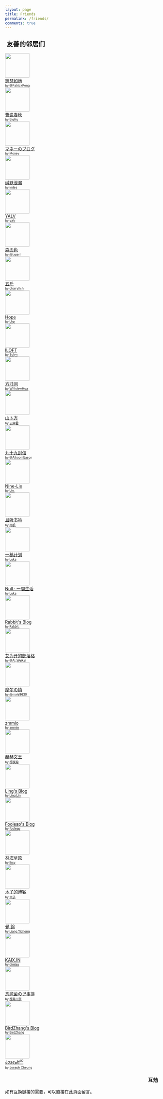 ```yaml
---
layout: page
title: Friends
permalink: /friends/
comments: true
---
```


##  友善的邻居们

<div class="userItems">
            <div class="userItem">
            <div class="userItem--inner">
            <div class="userItem-content">
            <a class="link link--primary" href="https://www.pengqiqi.com/" target="_blank"><img height="80" width="80" src="https://secure.gravatar.com/avatar/f27d7a1f38bb902f3b0e872b73767ecd?s=420"></a>
            <div class="userItem-name">
            <a class="link link--primary" href="https://peng.hsieh.cn/" target="_blank" style="float: left;width: 100%;">錦瑟如灺</a>
            <span style="font-size: 10px;">by @PatrickPeng</span>
            </div>
            </div>
            </div>
            </div>
            <div class="userItem">
            <div class="userItem--inner">
            <div class="userItem-content">
            <a class="link link--primary" href="https://chunqiu.bighu.cn" target="_blank"><img height="80" width="80" src="https://blog.dylanwu.space/assets/friends/9136.jpg"></a>
            <div class="userItem-name">
            <a class="link link--primary" href="https://chunqiu.bighu.cn" target="_blank" style="float: left;width: 100%;">曹说春秋</a>
            <span style="font-size: 10px;">by </span>
            <a style="font-size: 10px;" href="https://www.zhihu.com/people/cao-da-hu-zi-87/" target="_blank">BigHu</a>
            </div>
            </div>
            </div>
            </div>
            <div class="userItem">
            <div class="userItem--inner">
            <div class="userItem-content">
            <a class="link link--primary" href="https://orewa.money" target="_blank"><img height="80" width="80" src="https://blog.dylanwu.space/assets/friends/9135.png"></a>
            <div class="userItem-name">
            <a class="link link--primary" href="https://orewa.money" target="_blank" style="float: left;width: 100%;">マネーのブログ</a>
            <span style="font-size: 10px;">by </span>
            <a style="font-size: 10px;" href="#" target="_blank">Money</a>
            </div>
            </div>
            </div>
            </div>
            <div class="userItem">
            <div class="userItem--inner">
            <div class="userItem-content">
            <a class="link link--primary" href="https://hesay.me" target="_blank"><img height="80" width="80" src="https://resource.indes.now.sh/images/indes.jpg"></a>
            <div class="userItem-name">
            <a class="link link--primary" href="https://hesay.me" target="_blank" style="float: left;width: 100%;">缄默泄漏</a>
            <span style="font-size: 10px;">by </span>
            <a style="font-size: 10px;" href="https://hesay.me/about/" target="_blank">indes</a>
            </div>
            </div>
            </div>
            </div>
            <div class="userItem">
            <div class="userItem--inner">
            <div class="userItem-content">
            <a class="link link--primary" href="https://yalv.me/" target="_blank"><img height="80" width="80" src="https://source.yalv.me/wp-content/uploads/2019/04/favicon.jpg"></a>
            <div class="userItem-name">
            <a class="link link--primary" href="https://yalv.me/" target="_blank" style="float: left;width: 100%;">YALV</a>
            <span style="font-size: 10px;">by </span>
            <a style="font-size: 10px;" href="https://t.me/zircon_lpc" target="_blank">yalv</a>
            </div>
            </div>
            </div>
            </div>
            <div class="userItem">
            <div class="userItem--inner">
            <div class="userItem-content">
            <a class="link link--primary" href="https://yumoe.com/" target="_blank"><img height="80" width="80" src="https://avatars2.githubusercontent.com/u/9015538?s=460&v=4"></a>
            <div class="userItem-name">
            <a class="link link--primary" href="https://yumoe.com/" target="_blank" style="float: left;width: 100%;">森の色</a>
            <span style="font-size: 10px;">by @txperl</span>
            </div>
            </div>
            </div>
            </div>
            <div class="userItem">
            <div class="userItem--inner">
            <div class="userItem-content">
            <a class="link link--primary" href="https://www.chairyfish.com" target="_blank"><img height="80" width="80" src="https://www.chairyfish.com/assets/img/logo.png"></a>
            <div class="userItem-name">
            <a class="link link--primary" href="https://www.chairyfish.com" target="_blank" style="float: left;width: 100%;">五斤</a>
            <span style="font-size: 10px;">by </span>
            <a style="font-size: 10px;" href="https://www.instagram.com/chairyfish/" target="_blank">chairyfish</a>
            </div>
            </div>
            </div>
            </div>
            <div class="userItem">
            <div class="userItem--inner">
            <div class="userItem-content">
            <a class="link link--primary" href="http://leohope.com" target="_blank"><img height="80" width="80" src="https://raw.githubusercontent.com/HusterHope/blogimage/master/favicon.png"></a>
            <div class="userItem-name">
            <a class="link link--primary" href="http://leohope.com" target="_blank" style="float: left;width: 100%;">Hope</a>
            <span style="font-size: 10px;">by </span>
            <a style="font-size: 10px;" href="https://leohope.com/about/" target="_blank">Lhp</a>
            </div>
            </div>
            </div>
            </div>
            <div class="userItem">
            <div class="userItem--inner">
            <div class="userItem-content">
            <a class="link link--primary" href="https://www.iloft.xyz/" target="_blank"><img height="80" width="80" src="https://www.iloft.xyz/logo.svg"></a>
            <div class="userItem-name">
            <a class="link link--primary" href="https://www.iloft.xyz/" target="_blank" style="float: left;width: 100%;">ILOFT</a>
            <span style="font-size: 10px;">by </span>
            <a style="font-size: 10px;" href="https://www.iloft.xyz/about/" target="_blank">Solyn</a>
            </div>
            </div>
            </div>
            </div>
            <div class="userItem">
            <div class="userItem--inner">
            <div class="userItem-content">
            <a class="link link--primary" href="https://10101.io/" target="_blank"><img height="80" width="80" src="https://cdn.jsdelivr.net/gh/WithdewHua/static@withdewhua-hugo/img/avatar.jpg"></a>
            <div class="userItem-name">
            <a class="link link--primary" href="https://10101.io/" target="_blank" style="float: left;width: 100%;">方寸间</a>
            <span style="font-size: 10px;">by </span>
            <a style="font-size: 10px;" href="https://10101.io/about.html" target="_blank">WithdewHua</a>
            </div>
            </div>
            </div>
            </div>
            <div class="userItem">
            <div class="userItem--inner">
            <div class="userItem-content">
            <a class="link link--primary" href="https://shanbu.fun/" target="_blank"><img height="80" width="80" src="https://shanbu.fun/avatar.png"></a>
            <div class="userItem-name">
            <a class="link link--primary" href="https://shanbu.fun/" target="_blank" style="float: left;width: 100%;">山卜方</a>
            <span style="font-size: 10px;">by </span>
            <a style="font-size: 10px;" href="https://t.me/yzhongjun" target="_blank">云中君</a>
            </div>
            </div>
            </div>
            </div>
            <div class="userItem">
            <div class="userItem--inner">
            <div class="userItem-content">
            <a class="link link--primary" href="https://blog.99xin.me/" target="_blank"><img height="80" width="80" src="https://blog.dylanwu.space/assets/friends/IMG_9851.png"></a>
            <div class="userItem-name">
            <a class="link link--primary" href="https://blog.99xin.me/" target="_blank" style="float: left;width: 100%;">九十九封信</a>
            <span style="font-size: 10px;">by @AihoomEason</span>
            </div>
            </div>
            </div>
            </div>
		<div class="userItem">
            <div class="userItem--inner">
            <div class="userItem-content">
            <a class="link link--primary" href="https://nine-lie.com/" target="_blank"><img height="80" width="80" src="https://niineliie.files.wordpress.com/2020/02/img_0505-1.jpg"></a>
            <div class="userItem-name">
            <a class="link link--primary" href="https://nine-lie.com/" target="_blank" style="float: left;width: 100%;">Nine-Lie</a>
            <span style="font-size: 10px;">by </span>
            <a style="font-size: 10px;" href="https://nine-lie.com/message/" target="_blank">Lin.</a>
            </div>
            </div>
            </div>
            </div>
            <div class="userItem">
            <div class="userItem--inner">
            <div class="userItem-content">
            <a class="link link--primary" href="https://yufan.me/" target="_blank"><img height="80" width="80" src="https://blog.dylanwu.space/assets/friends/1034.png"></a>
            <div class="userItem-name">
            <a class="link link--primary" href="https://yufan.me/" target="_blank" style="float: left;width: 100%;">且听书吟</a>
            <span style="font-size: 10px;">by </span>
            <a style="font-size: 10px;" href="https://weibo.com/408805507" target="_blank">雨帆</a>
            </div>
            </div>
            </div>
            </div>
            <div class="userItem">
            <div class="userItem--inner">
            <div class="userItem-content">
            <a class="link link--primary" href="https://lastone.art/" target="_blank"><img height="80" width="80" src="https://s2.ax1x.com/2019/09/25/ueY4G6.png"></a>
            <div class="userItem-name">
            <a class="link link--primary" href="https://lastone.art/" target="_blank" style="float: left;width: 100%;">一稿计划</a>
            <span style="font-size: 10px;">by </span>
            <a style="font-size: 10px;" href="https://lastone.art/about/" target="_blank">Luka</a>
            </div>
            </div>
            </div>
            </div>
            <div class="userItem">
            <div class="userItem--inner">
            <div class="userItem-content">
            <a class="link link--primary" href="https://ncnccn.cn/" target="_blank"><img height="80" width="80" src="https://pic.ncnccn.cn:2019/uploads/big/490f179a6d5d87a05bb3b0f9deb52a36.png"></a>
            <div class="userItem-name">
            <a class="link link--primary" href="https://ncnccn.cn/" target="_blank" style="float: left;width: 100%;">Null · 一間生活</a>
            <span style="font-size: 10px;">by </span>
            <a style="font-size: 10px;" href="https://ncnccn.cn/about/" target="_blank">Luka</a>
            </div>
            </div>
            </div>
            </div>
            <div class="userItem">
            <div class="userItem--inner">
            <div class="userItem-content">
            <a class="link link--primary" href="http://onetuzi.cn/" target="_blank"><img height="80" width="80" src="https://i.loli.net/2019/07/27/5d3bf538d0c1e60286.jpg"></a>
            <div class="userItem-name">
            <a class="link link--primary" href="http://onetuzi.cn/" target="_blank" style="float: left;width: 100%;">Rabbit's Blog</a>
            <span style="font-size: 10px;">by </span>
            <a style="font-size: 10px;" href="https://onetuzi.cn/start-page.html" target="_blank">Rabbit.</a>
            </div>
            </div>
            </div>
            </div>
            <div class="userItem">
            <div class="userItem--inner">
            <div class="userItem-content">
            <a class="link link--primary" href="https://www.aiweikai.com/" target="_blank"><img height="80" width="80" src="https://www.aiweikai.com/wp-content/uploads/2019/02/cropped-hdImg_b37861e3772ae0c5c24f9a99780ae3731547840391721-1.jpg"></a>
            <div class="userItem-name">
            <a class="link link--primary" href="https://www.aiweikai.com/" target="_blank" style="float: left;width: 100%;">艾为开的部落格</a>
            <span style="font-size: 10px;">by @Ai_Weikai</span>
            </div>
            </div>
            </div>
            </div>
            <div class="userItem">
            <div class="userItem--inner">
            <div class="userItem-content">
            <a class="link link--primary" href="https://www.mole9630.top/" target="_blank"><img height="80" width="80" src="https://cdn.jsdelivr.net/gh/mole9630/blog@master/image/[Avatar]mole9630.png"></a>
            <div class="userItem-name">
            <a class="link link--primary" href="https://www.mole9630.top/" target="_blank" style="float: left;width: 100%;">摩尔の镇</a>
            <span style="font-size: 10px;">by @mole9630</span>
            </div>
            </div>
            </div>
            </div>
            <div class="userItem">
            <div class="userItem--inner">
            <div class="userItem-content">
            <a class="link link--primary" href="http://zmmio.com/" target="_blank"><img height="80" width="80" src="https://blog.dylanwu.space/assets/friends/2826344702.png"></a>
            <div class="userItem-name">
            <a class="link link--primary" href="http://zmmio.com/" target="_blank" style="float: left;width: 100%;">zmmio</a>
            <span style="font-size: 10px;">by </span>
            <a style="font-size: 10px;" href="http://zmmio.com/about.html" target="_blank">zmmio</a>
            </div>
            </div>
            </div>
            </div>
            <div class="userItem">
            <div class="userItem--inner">
            <div class="userItem-content">
            <a class="link link--primary" href="https://kqh.me/" target="_blank"><img height="80" width="80" src="https://blog.dylanwu.space/assets/friends/20191005.png"></a>
            <div class="userItem-name">
            <a class="link link--primary" href="https://kqh.me/" target="_blank" style="float: left;width: 100%;">赫赫文王</a>
            <span style="font-size: 10px;">by </span>
            <a style="font-size: 10px;" href="https://about.me/keqihan" target="_blank">柯棋瀚</a>
            </div>
            </div>
            </div>
            </div>
            <div class="userItem">
            <div class="userItem--inner">
            <div class="userItem-content">
            <a class="link link--primary" href="http://linglinyp.com/" target="_blank"><img height="80" width="80" src="https://blog.dylanwu.space/assets/friends/avatar-ling.jpg"></a>
            <div class="userItem-name">
            <a class="link link--primary" href="http://linglinyp.com/" target="_blank" style="float: left;width: 100%;">Ling's Blog</a>
            <span style="font-size: 10px;">by </span>
            <a style="font-size: 10px;" href="http://linglinyp.com/about.html" target="_blank">Ling Lin</a>
            </div>
            </div>
            </div>
            </div>
            <div class="userItem">
            <div class="userItem--inner">
            <div class="userItem-content">
            <a class="link link--primary" href="https://blog.fooleap.org/" target="_blank"><img height="80" width="80" src="https://source.fooleap.org/avatar.jpg"></a>
            <div class="userItem-name">
            <a class="link link--primary" href="https://blog.fooleap.org/" target="_blank" style="float: left;width: 100%;">Fooleap's Blog</a>
            <span style="font-size: 10px;">by </span>
            <a style="font-size: 10px;" href="https://www.instagram.com/fooleap" target="_blank">fooleap</a>
            </div>
            </div>
            </div>
            </div>
			<div class="userItem">
            <div class="userItem--inner">
            <div class="userItem-content">
            <a class="link link--primary" href="https://lhcy.org/" target="_blank"><img height="80" width="80" src="https://cdn.v2ex.com/gravatar/764bd4fd6871f93ae7aa06fef9b556c0"></a>
            <div class="userItem-name">
            <a class="link link--primary" href="https://lhcy.org/" target="_blank" style="float: left;width: 100%;">林海草原</a>
            <span style="font-size: 10px;">by </span>
            <a style="font-size: 10px;" href="https://lhcy.org/links.html" target="_blank">lhcy</a>
            </div>
            </div>
            </div>
            </div>
            <div class="userItem">
            <div class="userItem--inner">
            <div class="userItem-content">
            <a class="link link--primary" href="https://blog.k8s.li/" target="_blank"><img height="80" width="80" src="https://blog.502.li/favicon.ico"></a>
            <div class="userItem-name">
            <a class="link link--primary" href="https://blog.k8s.li/" target="_blank" style="float: left;width: 100%;">木子的博客</a>
            <span style="font-size: 10px;">by </span>
            <a style="font-size: 10px;" href="https://blog.k8s.li/about.html" target="_blank">木子</a>
            </div>
            </div>
            </div>
            </div>
            <div class="userItem">
            <div class="userItem--inner">
            <div class="userItem-content">
            <a class="link link--primary" href="https://blog.ryouissei.com/" target="_blank"><img height="80" width="80" src="https://blog.dylanwu.space/assets/friends/IMG_0654.jpg"></a>
            <div class="userItem-name">
            <a class="link link--primary" href="https://blog.ryouissei.com/" target="_blank" style="float: left;width: 100%;">覺 論</a>
            <span style="font-size: 10px;">by </span>
            <a style="font-size: 10px;" href="https://ryouissei.com/" target="_blank">Liang Yicheng</a>
            </div>
            </div>
            </div>
            </div>
            <div class="userItem">
            <div class="userItem--inner">
            <div class="userItem-content">
            <a class="link link--primary" href="https://kaix.in/" target="_blank"><img height="80" width="80" src="https://kaix.in/icon.png"></a>
            <div class="userItem-name">
            <a class="link link--primary" href="https://kaix.in/" target="_blank" style="float: left;width: 100%;">KAIX.IN</a>
            <span style="font-size: 10px;">by </span>
            <a style="font-size: 10px;" href="https://tzcafe.com/@dimlau" target="_blank">dimlau</a>
            </div>
            </div>
            </div>
            </div>
		<div class="userItem">
            <div class="userItem--inner">
            <div class="userItem-content">
            <a class="link link--primary" href="https://meow3.family.blog/" target="_blank"><img height="80" width="80" src="https://mewfamilyblog.files.wordpress.com/2019/03/f39fd-e79fade58f91e7b4abe889b2e7b3bbe5a4b4e5838f.jpeg"></a>
            <div class="userItem-name">
            <a class="link link--primary" href="https://meow3.family.blog/" target="_blank" style="float: left;width: 100%;">恶魔菌の记事簿</a>
            <span style="font-size: 10px;">by </span>
            <a style="font-size: 10px;" href="http://weibo.com/6069667417/profile" target="_blank">樱井川奈</a>
            </div>
            </div>
            </div>
            </div>
		<div class="userItem">
            <div class="userItem--inner">
            <div class="userItem-content">
            <a class="link link--primary" href="https://birdzhang.xyz" target="_blank"><img height="80" width="80" src="https://birdzhang.xyz/img/logo.png"></a>
            <div class="userItem-name">
            <a class="link link--primary" href="https://birdzhang.xyz" target="_blank" style="float: left;width: 100%;">BirdZhang's Blog</a>
            <span style="font-size: 10px;">by </span>
            <a style="font-size: 10px;" href="https://twitter.com/0312birdzhang" target="_blank">BirdZhang</a>
            </div>
            </div>
            </div>
            </div>
            <div class="userItem">
            <div class="userItem--inner">
            <div class="userItem-content">
            <a class="link link--primary" href="https://josephilo.com" target="_blank"><img height="80" width="80" src="https://josephilo.com/avatar.png"></a>
            <div class="userItem-name">
            <a class="link link--primary" href="https://josephilo.com" target="_blank" style="float: left;width: 100%;">J<i>ose<sub>P</sub>h<sup>ilo</sup></i></a>
            <span style="font-size: 10px;">by </span>
            <a style="font-size: 10px;" href="https://josephilo.com/about.html" target="_blank">Joseph Cheung</a>
            </div>
            </div>
            </div>
            </div>
</div>

<h3 style="text-align: right"> 互勉 </h3>

如有互換鏈接的需要，可以直接在此頁面留言。

<!-- 动态显示网站运行时间 -->
<script type="text/javascript" language="javascript">
	function secondToDate(second) {
		if (!second) {
		return 0;
		}
		var time = new Array(0, 0, 0, 0, 0);
		if (second >= 365 * 24 * 3600) {
		 time[0] = parseInt(second / (365 * 24 * 3600));
		 second %= 365 * 24 * 3600;
		}
		if (second >= 24 * 3600) {
		 time[1] = parseInt(second / (24 * 3600));
		 second %= 24 * 3600;
		}
		if (second >= 3600) {
		 time[2] = parseInt(second / 3600);
		 second %= 3600;
		}
		if (second >= 60) {
		 time[3] = parseInt(second / 60);
		 second %= 60;
		}
		if (second > 0) {
		 time[4] = second;
		}
		return time;
	}
    function setTime2() {
        var create_time2 = Math.round(new Date(Date.UTC(2011, 05, 15, 21, 40, 0)).getTime() / 1000);
        var timestamp2 = Math.round((new Date().getTime() + 8 * 60 * 60 * 1000) / 1000);
        currentTime2 = secondToDate((timestamp2 - create_time2));
        currentTimeHtml2 = '距离第一篇文章发布' + currentTime2[0] + '年' + currentTime2[1] + '天' + currentTime2[2] + '时' + currentTime2[3] + '分' + currentTime2[4] + '秒';
        document.getElementById("htmer_time2").innerHTML = currentTimeHtml2;
    }
    function setTime() {
        var create_time = Math.round(new Date(Date.UTC(2019, 05, 28, 0, 0, 0)).getTime() / 1000);
        var timestamp = Math.round((new Date().getTime() + 8 * 60 * 60 * 1000) / 1000);
        currentTime = secondToDate((timestamp - create_time));
        currentTimeHtml = '本站已运行' + currentTime[0] + '年' + currentTime[1] + '天' + currentTime[2] + '时' + currentTime[3] + '分' + currentTime[4] + '秒';
        document.getElementById("htmer_time").innerHTML = currentTimeHtml;
    }
    setInterval(setTime, 1000);
    setInterval(setTime2, 1000);

</script>

<span id="htmer_time" style="color: #656c7a;display: flex;align-items: center;justify-content: center;">  </span>
<span id="htmer_time2" style="color: #656c7a;display: flex;align-items: center;justify-content: center;">  </span>